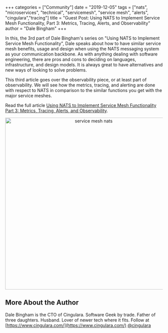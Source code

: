 +++
categories = ["Community"]
date = "2019-12-05"
tags = ["nats", "microservices", "technical", "servicemesh", "service mesh", "alerts", "cingulara","tracing"]
title = "Guest Post: Using NATS to Implement Service Mesh Functionality, Part 3: Metrics, Tracing, Alerts, and Observability"
author = "Dale Bingham"
+++
  
In this, the 3rd part of Dale Bingham's series on "Using NATS to Implement Service Mesh Functionality", Dale speaks about how to have similar service mesh benefits, usage and design when using the NATS messaging system as your communication backbone. As with anything dealing with software engineering, there are pros and cons to deciding on languages, infrastructure, and design models. It is always great to have alternatives and new ways of looking to solve problems.

This third article goes over the observability piece, or at least part of observability. We will see how the metrics, tracing, and alerting are done with respect to NATS in comparison to the similar functions you get with the major service meshes.

Read the full article [Using NATS to Implement Service Mesh Functionality Part 3: Metrics, Tracing, Alerts, and Observability](https://medium.com/@dale.bingham_30375/using-nats-to-implement-service-mesh-functionality-part-3-metrics-tracing-alert-observability-f77cf5ab7db1).


<div align="center">
<img height="550" width="550" alt="service mesh nats" src="/img/blog/nats-to-implement-servicemesh-part1-service-discovery/nats_metrics.jpeg">
</div>

## More About the Author

Dale Bingham is the CTO of Cingulara. Software Geek by trade. Father of three daughters. Husband. Lover of newer tech where it fits. Follow at [https://www.cingulara.com/](https://www.cingulara.com/) [@cingulara](https://twitter.com/cingulara)